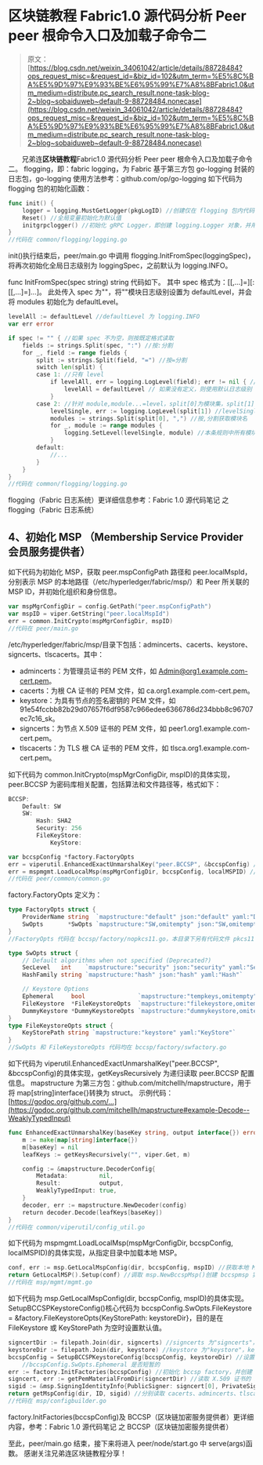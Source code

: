 # 区块链教程 Fabric1.0 源代码分析 Peer peer 根命令入口及加载子命令二

> 原文：[https://blog.csdn.net/weixin_34061042/article/details/88728484?ops_request_misc=&request_id=&biz_id=102&utm_term=%E5%8C%BA%E5%9D%97%E9%93%BE%E6%95%99%E7%A8%8BFabric1.0&utm_medium=distribute.pc_search_result.none-task-blog-2~blog~sobaiduweb~default-9-88728484.nonecase](https://blog.csdn.net/weixin_34061042/article/details/88728484?ops_request_misc=&request_id=&biz_id=102&utm_term=%E5%8C%BA%E5%9D%97%E9%93%BE%E6%95%99%E7%A8%8BFabric1.0&utm_medium=distribute.pc_search_result.none-task-blog-2~blog~sobaiduweb~default-9-88728484.nonecase)

　　兄弟连**区块链教程**Fabric1.0 源代码分析 Peer peer 根命令入口及加载子命令二。
flogging，即：fabric logging，为 Fabric 基于第三方包 go-logging 封装的日志包，go-logging 使用方法参考：github.com/op/go-logging
如下代码为 flogging 包的初始化函数：

```go
func init() {
    logger = logging.MustGetLogger(pkgLogID) //创建仅在 flogging 包内代码使用的 logging.Logger 对象
    Reset() //全局变量初始化为默认值
    initgrpclogger() //初始化 gRPC Logger，即创建 logging.Logger 对象，并用这个对象设置 grpclog
}
//代码在 common/flogging/logging.go
```

init()执行结束后，peer/main.go 中调用 flogging.InitFromSpec(loggingSpec)，将再次初始化全局日志级别为 loggingSpec，之前默认为 logging.INFO。

func InitFromSpec(spec string) string 代码如下。
其中 spec 格式为：[<module>[,<module>...]=]<level>[:[<module>[,<module>...]=]<level>...]。
此处传入 spec 为""，将""模块日志级别设置为 defaultLevel，并会将 modules 初始化为 defaultLevel。

```go
levelAll := defaultLevel //defaultLevel 为 logging.INFO
var err error

if spec != "" { //如果 spec 不为空，则按既定格式读取
    fields := strings.Split(spec, ":") //按:分割
    for _, field := range fields {
        split := strings.Split(field, "=") //按=分割
        switch len(split) {
        case 1: //只有 level
            if levelAll, err = logging.LogLevel(field); err != nil { //levelAll 赋值为 logging.LogLevel 枚举中定义的 Level 级别
                levelAll = defaultLevel // 如果没有定义，则使用默认日志级别
            }
        case 2: //针对 module,module...=level，split[0]为模块集，split[1]为要设置的日志级别
            levelSingle, err := logging.LogLevel(split[1]) //levelSingle 赋值为 logging.LogLevel 枚举中定义的 Level 级别
            modules := strings.Split(split[0], ",") //按,分割获取模块名
            for _, module := range modules {
                logging.SetLevel(levelSingle, module) //本条规则中所有模块日志级别均设置为 levelSingle
            }
        default:
            //...
        }
    }
}
//代码在 common/flogging/logging.go
```

flogging（Fabric 日志系统）更详细信息参考：Fabric 1.0 源代码笔记 之 flogging（Fabric 日志系统）

## 4、初始化 MSP （Membership Service Provider 会员服务提供者）

如下代码为初始化 MSP，获取 peer.mspConfigPath 路径和 peer.localMspId，分别表示 MSP 的本地路径（/etc/hyperledger/fabric/msp/）和 Peer 所关联的 MSP ID，并初始化组织和身份信息。

```go
var mspMgrConfigDir = config.GetPath("peer.mspConfigPath")
var mspID = viper.GetString("peer.localMspId")
err = common.InitCrypto(mspMgrConfigDir, mspID)
//代码在 peer/main.go
```

/etc/hyperledger/fabric/msp/目录下包括：admincerts、cacerts、keystore、signcerts、tlscacerts。其中：

*   admincerts：为管理员证书的 PEM 文件，如 Admin@org1.example.com-cert.pem。
*   cacerts：为根 CA 证书的 PEM 文件，如 ca.org1.example.com-cert.pem。
*   keystore：为具有节点的签名密钥的 PEM 文件，如 91e54fccbb82b29d07657f6df9587c966edee6366786d234bbb8c96707ec7c16_sk。
*   signcerts：为节点 X.509 证书的 PEM 文件，如 peer1.org1.example.com-cert.pem。
*   tlscacerts：为 TLS 根 CA 证书的 PEM 文件，如 tlsca.org1.example.com-cert.pem。

如下代码为 common.InitCrypto(mspMgrConfigDir, mspID)的具体实现，peer.BCCSP 为密码库相关配置，包括算法和文件路径等，格式如下：

```go
BCCSP:
    Default: SW
    SW:
        Hash: SHA2
        Security: 256
        FileKeyStore:
            KeyStore:

var bccspConfig *factory.FactoryOpts
err = viperutil.EnhancedExactUnmarshalKey("peer.BCCSP", &bccspConfig) //将 peer.BCCSP 配置信息加载至 bccspConfig 中
err = mspmgmt.LoadLocalMsp(mspMgrConfigDir, bccspConfig, localMSPID) //从指定目录中加载本地 MSP
//代码在 peer/common/common.go
```

factory.FactoryOpts 定义为：

```go
type FactoryOpts struct {
    ProviderName string  `mapstructure:"default" json:"default" yaml:"Default"`
    SwOpts       *SwOpts `mapstructure:"SW,omitempty" json:"SW,omitempty" yaml:"SwOpts"`
}
//FactoryOpts 代码在 bccsp/factory/nopkcs11.go，本目录下另有代码文件 pkcs11.go，在-tags "nopkcs11"条件下二选一编译。
```

```go
type SwOpts struct {
    // Default algorithms when not specified (Deprecated?)
    SecLevel   int    `mapstructure:"security" json:"security" yaml:"Security"`
    HashFamily string `mapstructure:"hash" json:"hash" yaml:"Hash"`

    // Keystore Options
    Ephemeral     bool               `mapstructure:"tempkeys,omitempty" json:"tempkeys,omitempty"`
    FileKeystore  *FileKeystoreOpts  `mapstructure:"filekeystore,omitempty" json:"filekeystore,omitempty" yaml:"FileKeyStore"`
    DummyKeystore *DummyKeystoreOpts `mapstructure:"dummykeystore,omitempty" json:"dummykeystore,omitempty"`
}
type FileKeystoreOpts struct {
    KeyStorePath string `mapstructure:"keystore" yaml:"KeyStore"`
}
//SwOpts 和 FileKeystoreOpts 代码均在 bccsp/factory/swfactory.go
```

如下代码为 viperutil.EnhancedExactUnmarshalKey("peer.BCCSP", &bccspConfig)的具体实现，getKeysRecursively 为递归读取 peer.BCCSP 配置信息。
mapstructure 为第三方包：github.com/mitchellh/mapstructure，用于将 map[string]interface{}转换为 struct。
示例代码：[https://godoc.org/github.com/...](https://godoc.org/github.com/mitchellh/mapstructure#example-Decode--WeaklyTypedInput)

```go
func EnhancedExactUnmarshalKey(baseKey string, output interface{}) error {
    m := make(map[string]interface{})
    m[baseKey] = nil
    leafKeys := getKeysRecursively("", viper.Get, m)

    config := &mapstructure.DecoderConfig{
        Metadata:         nil,
        Result:           output,
        WeaklyTypedInput: true,
    }
    decoder, err := mapstructure.NewDecoder(config)
    return decoder.Decode(leafKeys[baseKey])
}
//代码在 common/viperutil/config_util.go
```

如下代码为 mspmgmt.LoadLocalMsp(mspMgrConfigDir, bccspConfig, localMSPID)的具体实现，从指定目录中加载本地 MSP。

```go
conf, err := msp.GetLocalMspConfig(dir, bccspConfig, mspID) //获取本地 MSP 配置，序列化后写入 msp.MSPConfig，即 conf
return GetLocalMSP().Setup(conf) //调取 msp.NewBccspMsp()创建 bccspmsp 实例，调取 bccspmsp.Setup(conf)解码 conf.Config 并设置 bccspmsp
//代码在 msp/mgmt/mgmt.go
```

如下代码为 msp.GetLocalMspConfig(dir, bccspConfig, mspID)的具体实现。
SetupBCCSPKeystoreConfig()核心代码为 bccspConfig.SwOpts.FileKeystore = &factory.FileKeystoreOpts{KeyStorePath: keystoreDir}，目的是在 FileKeystore 或 KeyStorePath 为空时设置默认值。

```go
signcertDir := filepath.Join(dir, signcerts) //signcerts 为"signcerts"，signcertDir 即/etc/hyperledger/fabric/msp/signcerts/
keystoreDir := filepath.Join(dir, keystore) //keystore 为"keystore"，keystoreDir 即/etc/hyperledger/fabric/msp/keystore/
bccspConfig = SetupBCCSPKeystoreConfig(bccspConfig, keystoreDir) //设置 bccspConfig.SwOpts.Ephemeral = false 和 bccspConfig.SwOpts.FileKeystore = &factory.FileKeystoreOpts{KeyStorePath: keystoreDir}
    //bccspConfig.SwOpts.Ephemeral 是否短暂的
err := factory.InitFactories(bccspConfig) //初始化 bccsp factory，并创建 bccsp 实例
signcert, err := getPemMaterialFromDir(signcertDir) //读取 X.509 证书的 PEM 文件
sigid := &msp.SigningIdentityInfo{PublicSigner: signcert[0], PrivateSigner: nil} //构造 SigningIdentityInfo
return getMspConfig(dir, ID, sigid) //分别读取 cacerts、admincerts、tlscacerts 文件，以及 config.yaml 中组织信息，构造 msp.FabricMSPConfig，序列化后用于构造 msp.MSPConfig
//代码在 msp/configbuilder.go
```

factory.InitFactories(bccspConfig)及 BCCSP（区块链加密服务提供者）更详细内容，参考：Fabric 1.0 源代码笔记 之 BCCSP（区块链加密服务提供者）

至此，peer/main.go 结束，接下来将进入 peer/node/start.go 中 serve(args)函数。
感谢关注兄弟连区块链教程分享！